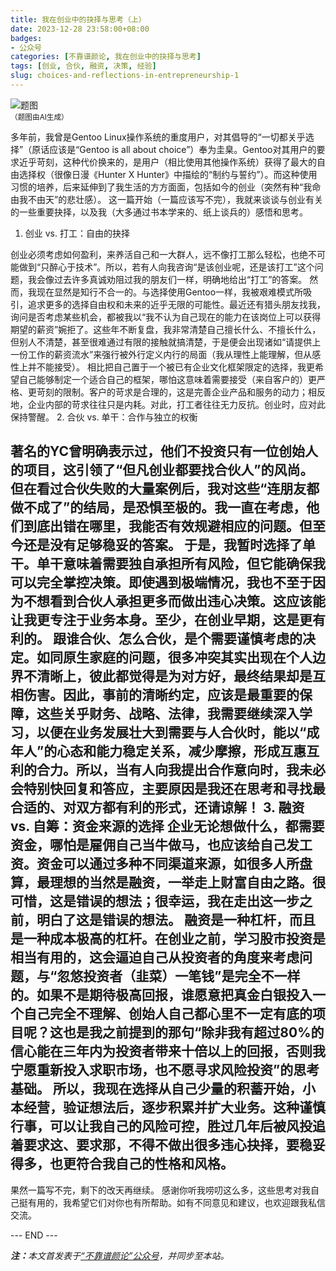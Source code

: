 ```yaml
---
title: 我在创业中的抉择与思考（上）
date: 2023-12-28 23:58:00+08:00
badges:
- 公众号
categories: [不靠谱颜论, 我在创业中的抉择与思考]
tags: [创业, 合伙, 融资, 决策, 经验]
slug: choices-and-reflections-in-entrepreneurship-1
---
```


<div class="p-3 text-center">
  <img class="img-fluid" src="/images/2023/1228/01.png" alt="题图" style="max-width:640px">
  <div><small>（题图由AI生成）</small></div>
</div>

多年前，我曾是Gentoo Linux操作系统的重度用户，对其倡导的“一切都关乎选择”（原话应该是“Gentoo is all about choice”）奉为圭臬。Gentoo对其用户的要求近乎苛刻，这种代价换来的，是用户（相比使用其他操作系统）获得了最大的自由选择权（很像日漫《Hunter X Hunter》中描绘的“制约与誓约”）。而这种使用习惯的培养，后来延伸到了我生活的方方面面，包括如今的创业（突然有种“我命由我不由天”的悲壮感）。
这一篇开始（一篇应该写不完），我就来谈谈与创业有关的一些重要抉择，以及我（大多通过书本学来的、纸上谈兵的）感悟和思考。
1. 创业 vs. 打工：自由的抉择

创业必须考虑如何盈利，来养活自己和一大群人，远不像打工那么轻松，也绝不可能做到“只醉心于技术”。所以，若有人向我咨询“是该创业呢，还是该打工”这个问题，我会像过去许多真诚劝阻过我的朋友们一样，明确地给出“打工”的答案。
然而，我现在显然是知行不合一的。与选择使用Gentoo一样，我被艰难模式所吸引，追求更多的选择自由权和未来的近乎无限的可能性。最近还有猎头朋友找我，询问是否考虑某些机会，都被我以“我不认为自己现在的能力在该岗位上可以获得期望的薪资”婉拒了。这些年不断复盘，我非常清楚自己擅长什么、不擅长什么，但别人不清楚，甚至很难通过有限的接触就搞清楚，于是便会出现诸如“请提供上一份工作的薪资流水”来强行被外行定义内行的局面（我从理性上能理解，但从感性上并不能接受）。
相比把自己置于一个被已有企业文化框架限定的选择，我更希望自己能够制定一个适合自己的框架，哪怕这意味着需要接受（来自客户的）更严格、更苛刻的限制。客户的苛求是合理的，这是完善企业产品和服务的动力；相反地，企业内部的苛求往往只是内耗。对此，打工者往往无力反抗。创业时，应对此保持警醒。
2. 合伙 vs. 单干：合作与独立的权衡

著名的YC曾明确表示过，他们不投资只有一位创始人的项目，这引领了“但凡创业都要找合伙人”的风尚。但在看过合伙失败的大量案例后，我对这些“连朋友都做不成了”的结局，是恐惧至极的。我一直在考虑，他们到底出错在哪里，我能否有效规避相应的问题。但至今还是没有足够稳妥的答案。
于是，我暂时选择了单干。单干意味着需要独自承担所有风险，但它能确保我可以完全掌控决策。即使遇到极端情况，我也不至于因为不想看到合伙人承担更多而做出违心决策。这应该能让我更专注于业务本身。至少，在创业早期，这是更有利的。
跟谁合伙、怎么合伙，是个需要谨慎考虑的决定。如同原生家庭的问题，很多冲突其实出现在个人边界不清晰上，彼此都觉得是为对方好，最终结果却是互相伤害。因此，事前的清晰约定，应该是最重要的保障，这些关乎财务、战略、法律，我需要继续深入学习，以便在业务发展壮大到需要与人合伙时，能以“成年人”的心态和能力稳定关系，减少摩擦，形成互惠互利的合力。所以，当有人向我提出合作意向时，我未必会特别快回复和答应，主要原因是我还在思考和寻找最合适的、对双方都有利的形式，还请谅解！
3. 融资 vs. 自筹：资金来源的选择
企业无论想做什么，都需要资金，哪怕是雇佣自己当牛做马，也应该给自己发工资。资金可以通过多种不同渠道来源，如很多人所盘算，最理想的当然是融资，一举走上财富自由之路。很可惜，这是错误的想法；很幸运，我在走出这一步之前，明白了这是错误的想法。
融资是一种杠杆，而且是一种成本极高的杠杆。在创业之前，学习股市投资是相当有用的，这会逼迫自己从投资者的角度来考虑问题，与“忽悠投资者（韭菜）一笔钱”是完全不一样的。如果不是期待极高回报，谁愿意把真金白银投入一个自己完全不理解、创始人自己都心里不一定有底的项目呢？这也是我之前提到的那句“除非我有超过80%的信心能在三年内为投资者带来十倍以上的回报，否则我宁愿重新投入求职市场，也不愿寻求风险投资”的思考基础。
所以，我现在选择从自己少量的积蓄开始，小本经营，验证想法后，逐步积累并扩大业务。这种谨慎行事，可以让我自己的风险可控，胜过几年后被风投追着要求这、要求那，不得不做出很多违心抉择，要稳妥得多，也更符合我自己的性格和风格。
-----
果然一篇写不完，剩下的改天再继续。
感谢你听我唠叨这么多，这些思考对我自己挺有用的，我希望它们对你也有所帮助。如有不同意见和建议，也欢迎跟我私信交流。

<div class="p-5 text-center">--- END ---</div>

<i><b>注：</b>本文首发表于[“不靠谱颜论”公众号](https://mp.weixin.qq.com/s/68WsiA8Hr2fb_3LJR55zRA)，并同步至本站。</i>
